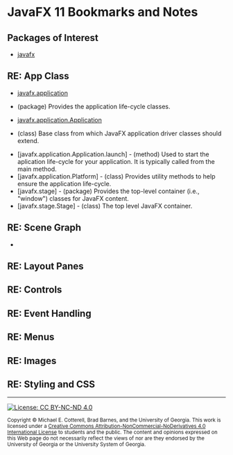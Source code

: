# JavaFX 11 Bookmarks and Notes

## Packages of Interest

   * [javafx](https://openjfx.io/javadoc/11/)
   
## RE: App Class

   * [javafx.application](https://openjfx.io/javadoc/11/javafx.graphics/javafx/application/package-summary.html) 
   - (package) Provides the application life-cycle classes.
   * [javafx.application.Application](https://openjfx.io/javadoc/11/javafx.graphics/javafx/application/Application.html)
   - (class) Base class from which JavaFX application driver classes should extend.
   * [javafx.application.Application.launch] - (method) Used to start the aplication life-cycle for your application. It is typically called from the main method.
   * [javafx.application.Platform] - (class) Provides utility methods to help ensure the application life-cycle.
   * [javafx.stage] - (package) Provides the top-level container (i.e., "window") classes for JavaFX content.
   * [javafx.stage.Stage] - (class) The top level JavaFX container. 
   
## RE: Scene Graph
   
   * 
   
## RE: Layout Panes

## RE: Controls

## RE: Event Handling

## RE: Menus

## RE: Images

## RE: Styling and CSS

<hr/>

[![License: CC BY-NC-ND 4.0](https://img.shields.io/badge/License-CC%20BY--NC--ND%204.0-lightgrey.svg)](http://creativecommons.org/licenses/by-nc-nd/4.0/)

<small>
Copyright &copy; Michael E. Cotterell, Brad Barnes, and the University of Georgia.
This work is licensed under a <a rel="license" href="http://creativecommons.org/licenses/by-nc-nd/4.0/">Creative Commons Attribution-NonCommercial-NoDerivatives 4.0 International License</a> to students and the public.
The content and opinions expressed on this Web page do not necessarily reflect the views of nor are they endorsed by the University of Georgia or the University System of Georgia.
</small>
